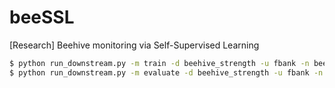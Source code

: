 # beeSSL
[Research] Beehive monitoring via Self-Supervised Learning

```bash
$ python run_downstream.py -m train -d beehive_strength -u fbank -n beehive_strength_fbank -o"data_root=/PATH/TO/DATASET"
$ python run_downstream.py -m evaluate -d beehive_strength -u fbank -n beehive_strength_fbank -o"data_root=/PATH/TO/DATASET"
```
